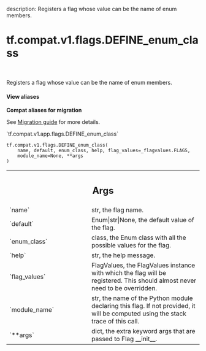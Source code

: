 description: Registers a flag whose value can be the name of enum members.

<div itemscope itemtype="http://developers.google.com/ReferenceObject">
<meta itemprop="name" content="tf.compat.v1.flags.DEFINE_enum_class" />
<meta itemprop="path" content="Stable" />
</div>

# tf.compat.v1.flags.DEFINE_enum_class

<!-- Insert buttons and diff -->

<table class="tfo-notebook-buttons tfo-api nocontent" align="left">

</table>



Registers a flag whose value can be the name of enum members.

<section class="expandable">
  <h4 class="showalways">View aliases</h4>
  <p>
<b>Compat aliases for migration</b>
<p>See
<a href="https://www.tensorflow.org/guide/migrate">Migration guide</a> for
more details.</p>
<p>`tf.compat.v1.app.flags.DEFINE_enum_class`</p>
</p>
</section>

<pre class="devsite-click-to-copy prettyprint lang-py tfo-signature-link">
<code>tf.compat.v1.flags.DEFINE_enum_class(
    name, default, enum_class, help, flag_values=_flagvalues.FLAGS,
    module_name=None, **args
)
</code></pre>



<!-- Placeholder for "Used in" -->


<!-- Tabular view -->
 <table class="responsive fixed orange">
<colgroup><col width="214px"><col></colgroup>
<tr><th colspan="2"><h2 class="add-link">Args</h2></th></tr>

<tr>
<td>
`name`
</td>
<td>
str, the flag name.
</td>
</tr><tr>
<td>
`default`
</td>
<td>
Enum|str|None, the default value of the flag.
</td>
</tr><tr>
<td>
`enum_class`
</td>
<td>
class, the Enum class with all the possible values for the flag.
</td>
</tr><tr>
<td>
`help`
</td>
<td>
str, the help message.
</td>
</tr><tr>
<td>
`flag_values`
</td>
<td>
FlagValues, the FlagValues instance with which the flag will
be registered. This should almost never need to be overridden.
</td>
</tr><tr>
<td>
`module_name`
</td>
<td>
str, the name of the Python module declaring this flag.
If not provided, it will be computed using the stack trace of this call.
</td>
</tr><tr>
<td>
`**args`
</td>
<td>
dict, the extra keyword args that are passed to Flag __init__.
</td>
</tr>
</table>

